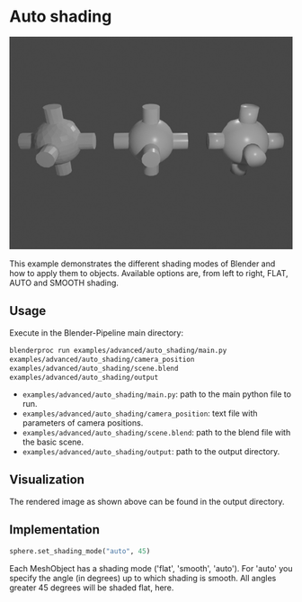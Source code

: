 # Auto shading

![](../../../images/auto_shading_rendering.jpg)

This example demonstrates the different shading modes of Blender and how to apply them to objects. Available options are,
from left to right, FLAT, AUTO and SMOOTH shading.

## Usage

Execute in the Blender-Pipeline main directory:

```
blenderproc run examples/advanced/auto_shading/main.py examples/advanced/auto_shading/camera_position examples/advanced/auto_shading/scene.blend examples/advanced/auto_shading/output
``` 

* `examples/advanced/auto_shading/main.py`: path to the main python file to run.
* `examples/advanced/auto_shading/camera_position`: text file with parameters of camera positions.
* `examples/advanced/auto_shading/scene.blend`: path to the blend file with the basic scene.
* `examples/advanced/auto_shading/output`: path to the output directory.

## Visualization

The rendered image as shown above can be found in the output directory.

## Implementation

```python
sphere.set_shading_mode("auto", 45)
```

Each MeshObject has a shading mode ('flat', 'smooth', 'auto'). For 'auto' you specify the angle (in degrees) up to which shading is smooth.
All angles greater 45 degrees will be shaded flat, here.
